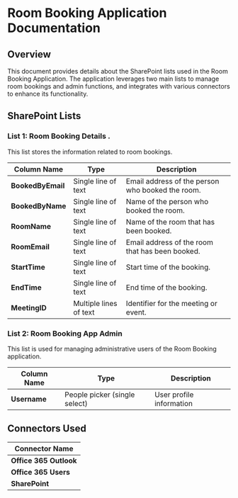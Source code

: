 # Room Booking Application Documentation

## Overview

This document provides details about the SharePoint lists used in the Room Booking Application. The application leverages two main lists to manage room bookings and admin functions, and integrates with various connectors to enhance its functionality.

## SharePoint Lists

### List 1: Room Booking Details .

This list stores the information related to room bookings.

| **Column Name**   | **Type**               | **Description**                                  |
| ----------------- | ---------------------- | ------------------------------------------------ |
| **BookedByEmail** | Single line of text    | Email address of the person who booked the room. |
| **BookedByName**  | Single line of text    | Name of the person who booked the room.          |
| **RoomName**      | Single line of text    | Name of the room that has been booked.           |
| **RoomEmail**     | Single line of text    | Email address of the room that has been booked.  |
| **StartTime**     | Single line of text    | Start time of the booking.                       |
| **EndTime**       | Single line of text    | End time of the booking.                         |
| **MeetingID**     | Multiple lines of text | Identifier for the meeting or event.             |

### List 2: Room Booking App Admin

This list is used for managing administrative users of the Room Booking application.

| **Column Name** | **Type**                      | **Description**          |
| --------------- | ----------------------------- | ------------------------ |
| **Username**    | People picker (single select) | User profile information |

## Connectors Used

| **Connector Name**     |
| ---------------------- |
| **Office 365 Outlook** |
| **Office 365 Users**   |
| **SharePoint**         |
